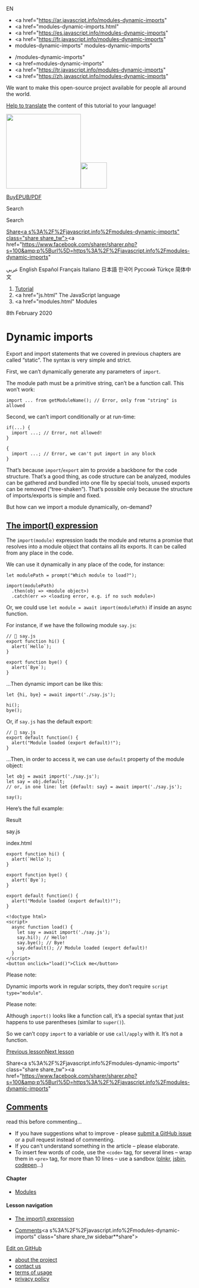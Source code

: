 EN

- <a href="https://ar.javascript.info/modules-dynamic-imports"
- <a href="modules-dynamic-imports.html"
- <a href="https://es.javascript.info/modules-dynamic-imports"
- <a href="https://fr.javascript.info/modules-dynamic-imports"
- modules-dynamic-imports"
  modules-dynamic-imports"

<!-- -->

- /modules-dynamic-imports"
- <a href=modules-dynamic-imports"
- <a href="https://tr.javascript.info/modules-dynamic-imports"
- <a href="https://zh.javascript.info/modules-dynamic-imports"

We want to make this open-source project available for people all around the world.

[Help to translate](translate.html) the content of this tutorial to your language!

<a href="index.html" class="sitetoolbar__link sitetoolbar__link_logo"><img src="img/sitetoolbar__logo_en.svg" class="sitetoolbar__logo sitetoolbar__logo_normal" width="200" /><img src="img/sitetoolbar__logo_small_en.svg" class="sitetoolbar__logo sitetoolbar__logo_small" width="70" /></a>

<a href="ebook.html" class="buy-book-button"><span class="buy-book-button__extra-text">Buy</span>EPUB/PDF</a>

Search

Search

<a href="tutorial/map.html" class="map">

<span class="share-icons__title">Share</span><a s%3A%2F%2Fjavascript.info%2Fmodules-dynamic-imports" class="share share_tw"></a><a href="https://www.facebook.com/sharer/sharer.php?s=100&amp;p%5Burl%5D=https%3A%2F%2Fjavascript.info%2Fmodules-dynamic-imports" </a>

عربي English Español Français Italiano 日本語 한국어 Русский Türkçe 简体中文

1.  <a href="index.html" class="breadcrumbs__link"><span class="breadcrumbs__hidden-text">Tutorial</span></a>
2.  <span id="breadcrumb-1"><a href="js.html" The JavaScript language</span></a></span>
3.  <span id="breadcrumb-2"><a href="modules.html" Modules</span></a></span>

8th February 2020

# Dynamic imports

Export and import statements that we covered in previous chapters are called “static”. The syntax is very simple and strict.

First, we can’t dynamically generate any parameters of `import`.

The module path must be a primitive string, can’t be a function call. This won’t work:

    import ... from getModuleName(); // Error, only from "string" is allowed

Second, we can’t import conditionally or at run-time:

    if(...) {
      import ...; // Error, not allowed!
    }

    {
      import ...; // Error, we can't put import in any block
    }

That’s because `import`/`export` aim to provide a backbone for the code structure. That’s a good thing, as code structure can be analyzed, modules can be gathered and bundled into one file by special tools, unused exports can be removed (“tree-shaken”). That’s possible only because the structure of imports/exports is simple and fixed.

But how can we import a module dynamically, on-demand?

## <a href="modules-dynamic-imports.html#the-import-expression" id="the-import-expression" class="main__anchor">The import() expression</a>

The `import(module)` expression loads the module and returns a promise that resolves into a module object that contains all its exports. It can be called from any place in the code.

We can use it dynamically in any place of the code, for instance:

    let modulePath = prompt("Which module to load?");

    import(modulePath)
      .then(obj => <module object>)
      .catch(err => <loading error, e.g. if no such module>)

Or, we could use `let module = await import(modulePath)` if inside an async function.

For instance, if we have the following module `say.js`:

    // 📁 say.js
    export function hi() {
      alert(`Hello`);
    }

    export function bye() {
      alert(`Bye`);
    }

…Then dynamic import can be like this:

    let {hi, bye} = await import('./say.js');

    hi();
    bye();

Or, if `say.js` has the default export:

    // 📁 say.js
    export default function() {
      alert("Module loaded (export default)!");
    }

…Then, in order to access it, we can use `default` property of the module object:

    let obj = await import('./say.js');
    let say = obj.default;
    // or, in one line: let {default: say} = await import('./say.js');

    say();

Here’s the full example:

Result

say.js

index.html

<a href="article/modules-dynamic-imports/say/index.html" class="code-tabs__button code-tabs__button_external" title="open in a new window"></a><a href="https://plnkr.co/edit/QF12tn1vwxvDT1Qw?p=preview" class="code-tabs__button code-tabs__button_edit" title="edit in the sandbox"></a>

    export function hi() {
      alert(`Hello`);
    }

    export function bye() {
      alert(`Bye`);
    }

    export default function() {
      alert("Module loaded (export default)!");
    }

    <!doctype html>
    <script>
      async function load() {
        let say = await import('./say.js');
        say.hi(); // Hello!
        say.bye(); // Bye!
        say.default(); // Module loaded (export default)!
      }
    </script>
    <button onclick="load()">Click me</button>

<span class="important__type">Please note:</span>

Dynamic imports work in regular scripts, they don’t require `script type="module"`.

<span class="important__type">Please note:</span>

Although `import()` looks like a function call, it’s a special syntax that just happens to use parentheses (similar to `super()`).

So we can’t copy `import` to a variable or use `call/apply` with it. It’s not a function.

<a href="import-export.html" class="page__nav page__nav_prev"><span class="page__nav-text"><span class="page__nav-text-shortcut"></span></span><span class="page__nav-text-alternate">Previous lesson</span></a><a href="js-misc.html" class="page__nav page__nav_next"><span class="page__nav-text"><span class="page__nav-text-shortcut"></span></span><span class="page__nav-text-alternate">Next lesson</span></a>

<span class="share-icons__title">Share</span><a s%3A%2F%2Fjavascript.info%2Fmodules-dynamic-imports" class="share share_tw"></a><a href="https://www.facebook.com/sharer/sharer.php?s=100&amp;p%5Burl%5D=https%3A%2F%2Fjavascript.info%2Fmodules-dynamic-imports" </a>

<a href="tutorial/map.html" class="map">

## <a href="modules-dynamic-imports.html#comments" id="comments">Comments</a>

<span class="comments__read-before-link">read this before commenting…</span>

- If you have suggestions what to improve - please [submit a GitHub issue](https://github.com/javascript-tutorial/en.javascript.info/issues/new) or a pull request instead of commenting.
- If you can't understand something in the article – please elaborate.
- To insert few words of code, use the `<code>` tag, for several lines – wrap them in `<pre>` tag, for more than 10 lines – use a sandbox ([plnkr](https://plnkr.co/edit/?p=preview), [jsbin](https://jsbin.com), [codepen](http://codepen.io)…)

<a href="tutorial/map.html" class="map"></a>

#### Chapter

- <a href="modules.html" class="sidebar__link">Modules</a>

#### Lesson navigation

- <a href="modules-dynamic-imports.html#the-import-expression" class="sidebar__link">The import() expression</a>

- <a href="modules-dynamic-imports.html#comments" class="sidebar__link">Comments</a><a s%3A%2F%2Fjavascript.info%2Fmodules-dynamic-imports" class="share share_tw sidebar**share"></a><a href="https://www.facebook.com/sharer/sharer.php?s=100&amp;p%5Burl%5D=https%3A%2F%2Fjavascript.info%2Fmodules-dynamic-imports" class="share share_fb sidebar**share"></a>

<a href="https://github.com/javascript-tutorial/en.javascript.info/blob/master/1-js/13-modules/03-modules-dynamic-imports" class="sidebar__link">Edit on GitHub</a>

- <a href="about.html" class="page-footer__link">about the project</a>
- <a href="about.html#contact-us" class="page-footer__link">contact us</a>
- <a href="terms.html" class="page-footer__link">terms of usage</a>
- <a href="privacy.html" class="page-footer__link">privacy policy</a>
